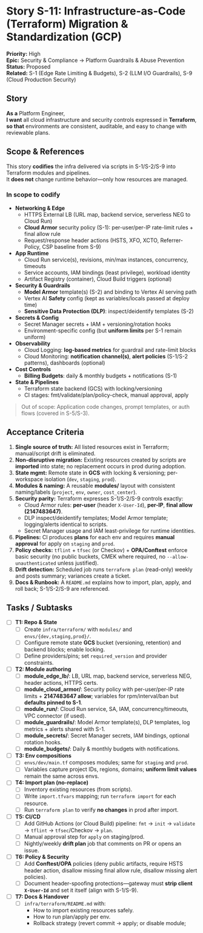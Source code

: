 # Story S-11: Infrastructure-as-Code (Terraform) Migration & Standardization (GCP)

**Priority:** High  
**Epic:** Security & Compliance → Platform Guardrails & Abuse Prevention  
**Status:** Proposed  
**Related:** S-1 (Edge Rate Limiting & Budgets), S-2 (LLM I/O Guardrails), S-9 (Cloud Production Security)

## Story

**As a** Platform Engineer,  
**I want** all cloud infrastructure and security controls expressed in **Terraform**,  
**so that** environments are consistent, auditable, and easy to change with reviewable plans.

## Scope & References

This story **codifies** the infra delivered via scripts in S-1/S-2/S-9 into Terraform modules and pipelines.  
It **does not** change runtime behavior—only how resources are managed.

### In scope to codify
- **Networking & Edge**
  - HTTPS External LB (URL map, backend service, serverless NEG to Cloud Run)
  - **Cloud Armor** security policy (S-1): per-user/per-IP rate-limit rules + final allow rule
  - Request/response header actions (HSTS, XFO, XCTO, Referrer-Policy, CSP baseline from S-9)
- **App Runtime**
  - Cloud Run service(s), revisions, min/max instances, concurrency, timeouts
  - Service accounts, IAM bindings (least privilege), workload identity
  - Artifact Registry (container), Cloud Build triggers (optional)
- **Security & Guardrails**
  - **Model Armor** template(s) (S-2) and binding to Vertex AI serving path
  - Vertex AI **Safety** config (kept as variables/locals passed at deploy time)
  - **Sensitive Data Protection (DLP)**: inspect/deidentify templates (S-2)
- **Secrets & Config**
  - Secret Manager secrets + IAM + versioning/rotation hooks
  - Environment-specific config (but **uniform limits** per S-1 remain uniform)
- **Observability**
  - Cloud Logging: **log-based metrics** for guardrail and rate-limit blocks
  - Cloud Monitoring: **notification channel(s)**, **alert policies** (S-1/S-2 patterns), dashboards (optional)
- **Cost Controls**
  - **Billing Budgets**: daily & monthly budgets + notifications (S-1)
- **State & Pipelines**
  - Terraform state backend (GCS) with locking/versioning
  - CI stages: fmt/validate/plan/policy-check, manual approval, apply

> Out of scope: Application code changes, prompt templates, or auth flows (covered in S-5/S-3).

## Acceptance Criteria

1. **Single source of truth:** All listed resources exist in Terraform; manual/script drift is eliminated.  
2. **Non-disruptive migration:** Existing resources created by scripts are **imported** into state; no replacement occurs in prod during adoption.  
3. **State mgmt:** Remote state in **GCS** with locking & versioning; per-workspace isolation (`dev`, `staging`, `prod`).  
4. **Modules & naming:** A reusable **modules/** layout with consistent naming/labels (`project`, `env`, `owner`, `cost_center`).  
5. **Security parity:** Terraform expresses S-1/S-2/S-9 controls exactly:
   - Cloud Armor rules: **per-user** (header `X-User-Id`), **per-IP**, **final allow (2147483647)**.
   - DLP inspect/deidentify templates; Model Armor template; logging/alerts identical to scripts.
   - Secret Manager usage and IAM least-privilege for runtime identities.
6. **Pipelines:** CI produces **plans** for each env and requires **manual approval** for apply on `staging` and `prod`.  
7. **Policy checks:** `tflint` + `tfsec` (or Checkov) + **OPA/Conftest** enforce basic security (no public buckets, CMEK where required, no `--allow-unauthenticated` unless justified).  
8. **Drift detection:** Scheduled job runs `terraform plan` (read-only) weekly and posts summary; variances create a ticket.  
9. **Docs & Runbook:** A `README.md` explains how to import, plan, apply, and roll back; S-1/S-2/S-9 are referenced.

## Tasks / Subtasks

- [ ] **T1: Repo & State**
  - [ ] Create `infra/terraform/` with `modules/` and `envs/{dev,staging,prod}/`.
  - [ ] Configure remote state **GCS** bucket (versioning, retention) and backend blocks; enable locking.
  - [ ] Define providers/pins; set `required_version` and provider constraints.

- [ ] **T2: Module authoring**
  - [ ] **module_edge_lb/**: LB, URL map, backend service, serverless NEG, header actions, HTTPS certs.
  - [ ] **module_cloud_armor/**: Security policy with per-user/per-IP rate limits + **2147483647 allow**; variables for rpm/interval/ban but **defaults pinned to S-1**.
  - [ ] **module_run/**: Cloud Run service, SA, IAM, concurrency/timeouts, VPC connector (if used).
  - [ ] **module_guardrails/**: Model Armor template(s), DLP templates, log metrics + alerts shared with S-1.
  - [ ] **module_secrets/**: Secret Manager secrets, IAM bindings, optional rotation hooks.
  - [ ] **module_budgets/**: Daily & monthly budgets with notifications.

- [ ] **T3: Env compositions**
  - [ ] `envs/dev/main.tf` composes modules; same for `staging` and `prod`.
  - [ ] Variables capture project IDs, regions, domains; **uniform limit values** remain the same across envs.

- [ ] **T4: Import plan (no-replace)**
  - [ ] Inventory existing resources (from scripts).
  - [ ] Write `import.tfvars` mapping; run `terraform import` for each resource.
  - [ ] Run `terraform plan` to verify **no changes** in prod after import.

- [ ] **T5: CI/CD**
  - [ ] Add GitHub Actions (or Cloud Build) pipeline: `fmt` → `init` → `validate` → `tflint` → `tfsec`/Checkov → `plan`.
  - [ ] Manual approval step for `apply` on staging/prod.
  - [ ] Nightly/weekly **drift plan** job that comments on PR or opens an issue.

- [ ] **T6: Policy & Security**
  - [ ] Add **Conftest/OPA** policies (deny public artifacts, require HSTS header action, disallow missing final allow rule, disallow missing alert policies).
  - [ ] Document header-spoofing protections—gateway must **strip client `X-User-Id`** and set it itself (align with S-1/S-9).

- [ ] **T7: Docs & Handover**
  - [ ] `infra/terraform/README.md` with:
    - How to import existing resources safely.
    - How to run plan/apply per env.
    - Rollback strategy (revert commit → apply; or disable module;
